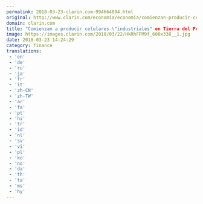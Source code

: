 ```yaml
---
permalink: 2018-03-23-clarin.com-994664894.html
original: http://www.clarin.com/economia/economia/comienzan-producir-celulares-industriales-tierra-fuego_0_SkheXKGcf.html
domain: clarin.com
title: "Comienzan a producir celulares \"industriales" en Tierra del Fuego"
image: https://images.clarin.com/2018/03/22/HkRhFFM9f_600x338__1.jpg
date: 2018-03-23 14:24:29
category: finance
translations: 
 - 'en'
 - 'de'
 - 'ru'
 - 'ja'
 - 'fr'
 - 'it'
 - 'zh-CN'
 - 'zh-TW'
 - 'ar'
 - 'fa'
 - 'pt'
 - 'hi'
 - 'tr'
 - 'id'
 - 'nl'
 - 'sv'
 - 'vi'
 - 'pl'
 - 'ko'
 - 'no'
 - 'da'
 - 'th'
 - 'ta'
 - 'ms'
 - 'hy'
---
```


